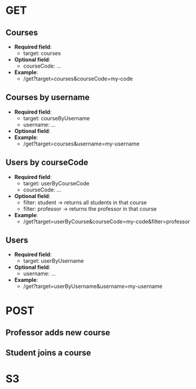 # GET
## Courses
- **Required field**:
    - target: courses
- **Optional field**:
    - courseCode: ...
- **Example**:
    - /get?target=courses&courseCode=my-code

## Courses by username
- **Required field**:
    - target: courseByUsername
    - username: ...
- **Optional field**:
- **Example**:
    - /get?target=courses&username=my-username

## Users by courseCode
- **Required field**:
    - target: userByCourseCode
    - courseCode: ...
- **Optional field**:
    - filter: student -> returns all students in that course
    - filter: professor -> returns the professor in that course
- **Example**:
    - /get?target=userByCourse&courseCode=my-code&filter=professor

## Users
- **Required field**:
    - target: userByUsername
- **Optional field**:
    - username: ...
- **Example**:
    - /get?target=userByUsername&username=my-username


# POST
## Professor adds new course

## Student joins a course


# S3
